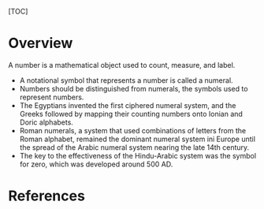 [TOC]

# Overview

A number is a mathematical object used to count, measure, and label.
- A notational symbol that represents a number is called a numeral.
- Numbers should be distinguished from numerals, the symbols used to
  represent numbers.
- The Egyptians invented the first ciphered numeral system, and the
  Greeks followed by mapping their counting numbers onto Ionian and
  Doric alphabets.
- Roman numerals, a system that used combinations of letters from the
  Roman alphabet, remained the dominant numeral system ini Europe until
  the spread of the Arabic numeral system nearing the late 14th century.
- The key to the effectiveness of the Hindu-Arabic system was the symbol
  for zero, which was developed around 500 AD.

# References

[wiki]: https://en.wikipedia.org/wiki/Number
